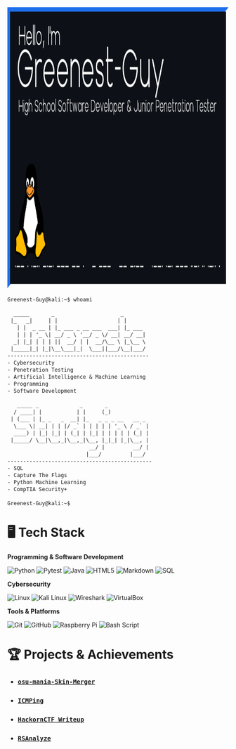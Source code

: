 <img width="1280" height="640" alt="Profile Banner" src="https://github.com/Greenest-Guy/Greenest-Guy/raw/main/profile_banner.png" />

```
Greenest-Guy@kali:~$ whoami

  _____       _                     _       
 |_   _|     | |                   | |      
   | |  _ __ | |_ ___ _ __ ___  ___| |_ ___ 
   | | | '_ \| __/ _ \ '__/ _ \/ __| __/ __|
  _| |_| | | | ||  __/ | |  __/\__ \ |_\__ \
 |_____|_| |_|\__\___|_|  \___||___/\__|___/                                                                                             
---------------------------------------------
- Cybersecurity
- Penetration Testing
- Artificial Intelligence & Machine Learning
- Programming
- Software Development

   _____ _             _       _             
  / ____| |           | |     (_)            
 | (___ | |_ _   _  __| |_   _ _ _ __   __ _ 
  \___ \| __| | | |/ _` | | | | | '_ \ / _` |
  ____) | |_| |_| | (_| | |_| | | | | | (_| |
 |_____/ \__|\__,_|\__,_|\__, |_|_| |_|\__, |
                          __/ |         __/ |
                         |___/         |___/
----------------------------------------------
- SQL
- Capture The Flags
- Python Machine Learning
- CompTIA Security+

Greenest-Guy@kali:~$                                        
```

# 🖥️ Tech Stack
**Programming & Software Development**

![Python](https://img.shields.io/badge/python-3670A0?style=for-the-badge&logo=python&logoColor=ffdd54) 
![Pytest](https://img.shields.io/badge/Pytest-0A9EDC?style=for-the-badge&logo=pytest&logoColor=white)
![Java](https://img.shields.io/badge/java-%23ED8B00.svg?style=for-the-badge&logo=openjdk&logoColor=white)
![HTML5](https://img.shields.io/badge/html5-%23E34F26.svg?style=for-the-badge&logo=html5&logoColor=white)
![Markdown](https://img.shields.io/badge/markdown-%23000000.svg?style=for-the-badge&logo=markdown&logoColor=white) 
![SQL](https://img.shields.io/badge/SQL-Beginner-003B57?style=for-the-badge&logo=sqlite&logoColor=white)

**Cybersecurity**

![Linux](https://img.shields.io/badge/Linux-FFD700?style=for-the-badge&logo=linux&logoColor=black) 
![Kali Linux](https://img.shields.io/badge/Kali_Linux-191970?style=for-the-badge&logo=kalilinux&logoColor=white)
![Wireshark](https://img.shields.io/badge/Wireshark-6495ED?style=for-the-badge&logo=wireshark&logoColor=white)
![VirtualBox](https://img.shields.io/badge/VirtualBox-183A61?style=for-the-badge&logo=virtualbox&logoColor=white)

**Tools & Platforms**

![Git](https://img.shields.io/badge/git-%23F05033.svg?style=for-the-badge&logo=git&logoColor=white) 
![GitHub](https://img.shields.io/badge/github-%23121011.svg?style=for-the-badge&logo=github&logoColor=white)
![Raspberry Pi](https://img.shields.io/badge/-Raspberry_Pi-C51A4A?style=for-the-badge&logo=Raspberry-Pi)
![Bash Script](https://img.shields.io/badge/bash_script-Beginner-%23121011.svg?style=for-the-badge&logo=gnu-bash&logoColor=white) 

# 🏆 Projects & Achievements
- ### [`osu-mania-Skin-Merger`](https://github.com/Greenest-Guy/osu-mania-Skin-Merger)
- ### [`ICMPing`](https://github.com/Greenest-Guy/ICMPing)
- ### [`HackornCTF Writeup`](https://github.com/Greenest-Guy/HackornCTF-Writeup)
- ### [`RSAnalyze`](https://github.com/Greenest-Guy/RSAnalyze)
